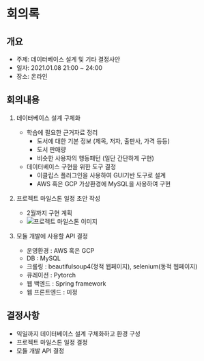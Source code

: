 # 회의록

## 개요
- 주제: 데이터베이스 설계 및 기타 결정사안
- 일자: 2021.01.08 21:00 ~ 24:00
- 장소: 온라인


## 회의내용

1. 데이터베이스 설계 구체화
    - 학습에 필요한 근거자료 정리
        - 도서에 대한 기본 정보 (제목, 저자, 출판사, 가격 등등)
        - 도서 판매량
        - 비슷한 사용자의 행동패턴 (일단 간단하게 구현)
    - 데이터베이스 구현을 위한 도구 결정
        - 이클립스 플러그인을 사용하여 GUI기반 도구로 설계
        - AWS 혹은 GCP 가상환경에 MySQL을 사용하여 구현

2. 프로젝트 마일스톤 일정 초안 작성
    - 2월까지 구현 계획
    - ![프로젝트 마일스톤 이미지](https://user-images.githubusercontent.com/32089450/104079073-84041780-5264-11eb-8ef5-84aac949d514.png)

3. 모듈 개발에 사용할 API 결정
    - 운영환경 : AWS 혹은 GCP
    - DB : MySQL
    - 크롤링 : beautifulsoup4(정적 웹페이지), selenium(동적 웹페이지)
    - 큐레이션 : Pytorch
    - 웹 백엔드 : Spring framework
    - 웹 프론트엔드 : 미정

## 결정사항
- 익일까지 데이터베이스 설계 구체화하고 환경 구성
- 프로젝트 마일스톤 일정 결정
- 모듈 개발 API 결정


